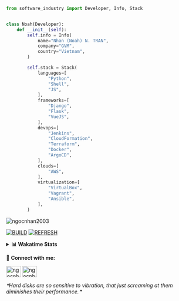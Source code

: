 ```python
from software_industry import Developer, Info, Stack


class Noah(Developer):
    def __init__(self):
        self.info = Info(
            name="Nhan (Noah) N. TRAN",
            company="GVM",
            country="Vietnam",
        )

        self.stack = Stack(
            languages=[
                "Python",
                "Shell",
                "JS",
            ],
            frameworks=[
                "Django",
                "Flask",
                "VueJS",
            ],
            devops=[
                "Jenkins",
                "CloudFormation",
                "Terraform",
                "Docker",
                "ArgoCD",
            ],
            clouds=[
                "AWS",
            ],
            virtualization=[
                "VirtualBox",
                "Vagrant",
                "Ansible",
            ],
        )
```
<img src="https://komarev.com/ghpvc/?username=ngocnhan2003&label=Profile%20views&color=0e75b6&style=flat" alt="ngocnhan2003" /> 

[![BUILD](https://github.com/ngocnhan2003/ngocnhan2003/actions/workflows/001_build.yml/badge.svg)](https://github.com/ngocnhan2003/ngocnhan2003/actions/workflows/001_build.yml)
[![REFRESH](https://github.com/ngocnhan2003/ngocnhan2003/actions/workflows/002_refresh.yml/badge.svg)](https://github.com/ngocnhan2003/ngocnhan2003/actions/workflows/002_refresh.yml)

<details> 
  <summary><b>📊 Wakatime Stats</b></summary>
  <br>
  
<!--START_SECTION:waka-->
![Code Time](http://img.shields.io/badge/Code%20Time-663%20hrs%2012%20mins-blue)

**I'm an Early 🐤** 

```text
🌞 Morning    78 commits     ██████░░░░░░░░░░░░░░░░░░░   23.71% 
🌆 Daytime    97 commits     ███████░░░░░░░░░░░░░░░░░░   29.48% 
🌃 Evening    118 commits    █████████░░░░░░░░░░░░░░░░   35.87% 
🌙 Night      36 commits     ██░░░░░░░░░░░░░░░░░░░░░░░   10.94%

```
📅 **I'm Most Productive on Monday** 

```text
Monday       162 commits    ████████████░░░░░░░░░░░░░   49.24% 
Tuesday      28 commits     ██░░░░░░░░░░░░░░░░░░░░░░░   8.51% 
Wednesday    24 commits     █░░░░░░░░░░░░░░░░░░░░░░░░   7.29% 
Thursday     5 commits      ░░░░░░░░░░░░░░░░░░░░░░░░░   1.52% 
Friday       4 commits      ░░░░░░░░░░░░░░░░░░░░░░░░░   1.22% 
Saturday     51 commits     ████░░░░░░░░░░░░░░░░░░░░░   15.5% 
Sunday       55 commits     ████░░░░░░░░░░░░░░░░░░░░░   16.72%

```


📊 **This Week I Spent My Time On** 

```text
⌚︎ Time Zone: Asia/Ho_Chi_Minh

💬 Programming Languages: 
Go                       3 hrs 48 mins       ███████░░░░░░░░░░░░░░░░░░   29.94% 
SQL                      2 hrs 44 mins       █████░░░░░░░░░░░░░░░░░░░░   21.6% 
C#                       1 hr 39 mins        ███░░░░░░░░░░░░░░░░░░░░░░   13.08% 
YAML                     1 hr 17 mins        ██░░░░░░░░░░░░░░░░░░░░░░░   10.18% 
Bash                     42 mins             █░░░░░░░░░░░░░░░░░░░░░░░░   5.54%

🔥 Editors: 
VS Code                  6 hrs 24 mins       ████████████░░░░░░░░░░░░░   50.39% 
GoLand                   6 hrs 18 mins       ████████████░░░░░░░░░░░░░   49.61%

💻 Operating System: 
Linux                    7 hrs 24 mins       ██████████████░░░░░░░░░░░   58.33% 
Windows                  4 hrs 41 mins       █████████░░░░░░░░░░░░░░░░   36.96% 
Mac                      35 mins             █░░░░░░░░░░░░░░░░░░░░░░░░   4.71%

```

**I Mostly Code in Python** 

```text
Python                   14 repos            ███████████░░░░░░░░░░░░░░   43.75% 
JavaScript               6 repos             ████░░░░░░░░░░░░░░░░░░░░░   18.75% 
TypeScript               2 repos             █░░░░░░░░░░░░░░░░░░░░░░░░   6.25% 
Kotlin                   2 repos             █░░░░░░░░░░░░░░░░░░░░░░░░   6.25% 
Vue                      2 repos             █░░░░░░░░░░░░░░░░░░░░░░░░   6.25%

```



 Last Updated on 05/12/2022 17:48:10 UTC+7
<!--END_SECTION:waka-->
</details>

🔗 **Connect with me:**

<a href="https://linkedin.com/in/ngocnhan2003" target="blank"><img align="center" src="https://raw.githubusercontent.com/rahuldkjain/github-profile-readme-generator/master/src/images/icons/Social/linked-in-alt.svg" alt="ngocnhan2003" height="30" width="40" /></a>
<a href="https://instagram.com/ngocnhan2003" target="blank"><img align="center" src="https://raw.githubusercontent.com/rahuldkjain/github-profile-readme-generator/master/src/images/icons/Social/instagram.svg" alt="ngocnhan2003" height="30" width="40" /></a>


<!--STARTS_HERE_QUOTE_README-->
<i>❝Hard disks are so sensitive to vibration, that just screaming at them diminishes their performance.❞</i>
<!--ENDS_HERE_QUOTE_README-->
